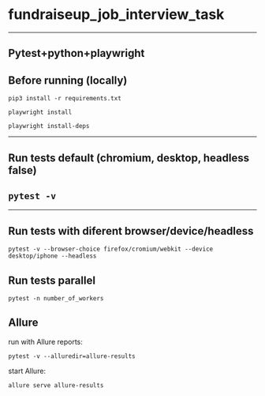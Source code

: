 # fundraiseup_job_interview_task
---
Pytest+python+playwright
---
Before running (locally)
---
`pip3 install -r requirements.txt`

`playwright install`

`playwright install-deps`

---
Run tests default (chromium, desktop, headless false)
---
`pytest -v`
---

---
Run tests with diferent browser/device/headless
---

`pytest -v --browser-choice firefox/cromium/webkit --device desktop/iphone --headless` 

Run tests parallel
---
`pytest -n number_of_workers`

Allure
---

run with Allure reports:

`pytest -v --alluredir=allure-results`

start Allure:

`allure serve allure-results`